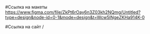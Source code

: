 #Ссылка на макеты https://www.figma.com/file/ZkPt6rOay6n3Z03kh2NQmg/Untitled?type=design&node-id=0-1&mode=design&t=Wcw5lNgeZKHa914K-0

#Ссылка на сайт /
